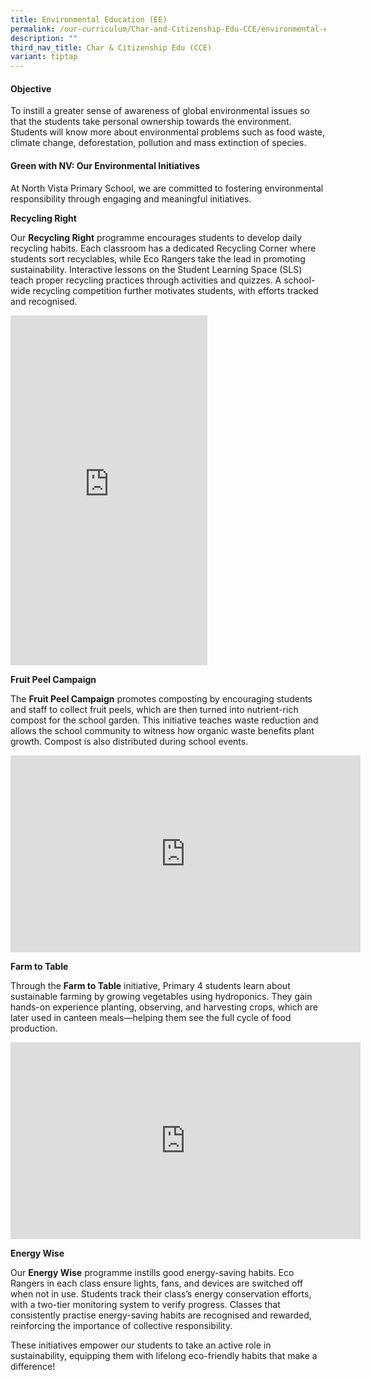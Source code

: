 ```yaml
---
title: Environmental Education (EE)
permalink: /our-curriculum/Char-and-Citizenship-Edu-CCE/environmental-education/
description: ""
third_nav_title: Char & Citizenship Edu (CCE)
variant: tiptap
---
```

<h4>Objective</h4>
<p>To instill a greater sense of awareness of global environmental issues
so that the students take personal ownership towards the environment. Students
will know more about environmental problems such as food waste, climate
change, deforestation, pollution and mass extinction of species.</p>
<h4>Green with NV: Our Environmental Initiatives</h4>
<p>At North Vista Primary School, we are committed to fostering environmental
responsibility through engaging and meaningful initiatives.</p>
<p><strong>Recycling Right</strong>
</p>
<p>Our <strong>Recycling Right</strong> programme encourages students to develop
daily recycling habits. Each classroom has a dedicated Recycling Corner
where students sort recyclables, while Eco Rangers take the lead in promoting
sustainability. Interactive lessons on the Student Learning Space (SLS)
teach proper recycling practices through activities and quizzes. A school-wide
recycling competition further motivates students, with efforts tracked
and recognised.</p>
<div class="iframe-wrapper">
<iframe height="560" width="315" allowfullscreen="true" frameborder="0" src="https://www.youtube.com/embed/qNxDR5o8xbM"></iframe>
</div>
<p><strong>Fruit Peel Campaign</strong>
</p>
<p>The <strong>Fruit Peel Campaign</strong> promotes composting by encouraging
students and staff to collect fruit peels, which are then turned into nutrient-rich
compost for the school garden. This initiative teaches waste reduction
and allows the school community to witness how organic waste benefits plant
growth. Compost is also distributed during school events.</p>
<div class="iframe-wrapper">
<iframe height="315" width="560" allowfullscreen="true" frameborder="0" src="https://www.youtube.com/embed/CDpVwnv0imY?si=ptlteXQlY_y7Iu9x"></iframe>
</div>
<p><strong>Farm to Table</strong>
</p>
<p>Through the <strong>Farm to Table</strong> initiative, Primary 4 students
learn about sustainable farming by growing vegetables using hydroponics.
They gain hands-on experience planting, observing, and harvesting crops,
which are later used in canteen meals—helping them see the full cycle of
food production.</p>
<div class="iframe-wrapper">
<iframe height="315" width="560" allowfullscreen="true" frameborder="0" src="https://www.youtube.com/embed/4-sLDL2PKo0?si=TQnBMRAVM6-AqMCX"></iframe>
</div>
<p><strong>Energy Wise</strong>
</p>
<p>Our <strong>Energy Wise</strong> programme instills good energy-saving habits.
Eco Rangers in each class ensure lights, fans, and devices are switched
off when not in use. Students track their class’s energy conservation efforts,
with a two-tier monitoring system to verify progress. Classes that consistently
practise energy-saving habits are recognised and rewarded, reinforcing
the importance of collective responsibility.</p>
<p>These initiatives empower our students to take an active role in sustainability,
equipping them with lifelong eco-friendly habits that make a difference!</p>
<p></p>